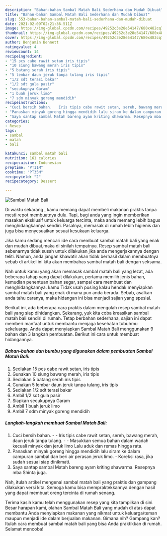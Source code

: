 ```yaml
---
description: "Bahan-bahan Sambal Matah Bali Sederhana dan Mudah Dibuat"
title: "Bahan-bahan Sambal Matah Bali Sederhana dan Mudah Dibuat"
slug: 553-bahan-bahan-sambal-matah-bali-sederhana-dan-mudah-dibuat
date: 2021-02-09T02:21:36.511Z
image: https://img-global.cpcdn.com/recipes/49252c3e28e54147/680x482cq70/sambal-matah-bali-foto-resep-utama.jpg
thumbnail: https://img-global.cpcdn.com/recipes/49252c3e28e54147/680x482cq70/sambal-matah-bali-foto-resep-utama.jpg
cover: https://img-global.cpcdn.com/recipes/49252c3e28e54147/680x482cq70/sambal-matah-bali-foto-resep-utama.jpg
author: Benjamin Bennett
ratingvalue: 4
reviewcount: 14
recipeingredient:
- "15 pcs cabe rawit setan iris tipis"
- "10 siung bawang merah iris tipis"
- "5 batang serah iris tipis"
- "5 lembar daun jeruk tanpa tulang iris tipis"
- "1/2 sdt terasi bakar"
- "1/2 sdt gula pasir"
- "secukupnya Garam"
- "1 buah jeruk limo"
- "7 sdm minyak goreng mendidih"
recipeinstructions:
- "Cuci bersih bahan.   Iris tipis cabe rawit setan, sereh, bawang merah, daun jeruk tanpa tulang.  Masukkan semua bahan dalam wadah kecuali minyak dan jeruk limo Lalu aduk dan remas hingga rata."
- "Panaskan minyak goreng hingga mendidih lalu siram ke dalam campuran sambal dan beri air perasan jeruk limo. Koreksi rasa, jika sudah sesuai siap dinikmati."
- "Saya santap sambal Matah bareng ayam kriting shawarma. Resepnya mba Shinta juga."
categories:
- Resep
tags:
- sambal
- matah
- bali

katakunci: sambal matah bali 
nutrition: 161 calories
recipecuisine: Indonesian
preptime: "PT11M"
cooktime: "PT35M"
recipeyield: "2"
recipecategory: Dessert

---
```



![Sambal Matah Bali](https://img-global.cpcdn.com/recipes/49252c3e28e54147/680x482cq70/sambal-matah-bali-foto-resep-utama.jpg)

Di waktu  sekarang , kamu memang dapat membeli makanan praktis tanpa mesti repot membuatnya dulu. Tapi, bagi anda yang ingin memberikan masakan eksklusif untuk keluarga tercinta, maka anda memang lebih bagus menghidangkannya sendiri. Pasalnya, memasak di rumah lebih higienis dan juga bisa menyesuaikan sesuai kesukaan keluarga.

Jika kamu sedang mencari ide cara membuat sambal matah bali yang enak dan mudah dibuat,maka di sinilah tempatnya. Resep sambal matah bali  sebenarnya tidak susah untuk dilakukan jika anda mengerjakannya dengan teliti. Namun, anda jangan khawatir akan tidak berhasil dalam membuatnya 
sebab di artikel ini kita akan membahas sambal matah bali dengan seksama.  



Nah untuk kamu yang akan memasak sambal matah bali yang lezat, ada beberapa tahap yang dapat dilakukan, pertama memilih jenis bahan, kemudian penentuan bahan segar, sampai cara membuat dan menghidangkannya. kamu Tidak usah pusing kalau hendak menyiapkan sambal matah bali yang enak di mana pun anda berada. Sebab, asalkan anda  tahu caranya, maka hidangan ini bisa menjadi sajian yang spesial.

Berikut ini, ada beberapa cara praktis  dalam mengolah resep sambal matah bali yang siap dihidangkan. Sekarang, yuk kita coba kreasikan sambal matah bali sendiri di rumah. Tetap berbahan sederhana, sajian ini dapat memberi manfaat untuk membantu menjaga kesehatan tubuhmu sekeluarga. Anda dapat menyiapkan Sambal Matah Bali menggunakan 9 bahan dan 3 langkah pembuatan. Berikut ini cara untuk membuat hidangannya.

<!--inarticleads1-->

##### Bahan-bahan dan bumbu yang digunakan dalam pembuatan Sambal Matah Bali:

1. Sediakan 15 pcs cabe rawit setan, iris tipis
1. Gunakan 10 siung bawang merah, iris tipis
1. Sediakan 5 batang serah iris tipis
1. Gunakan 5 lembar daun jeruk tanpa tulang, iris tipis
1. Sediakan 1/2 sdt terasi bakar
1. Ambil 1/2 sdt gula pasir
1. Siapkan secukupnya Garam
1. Ambil 1 buah jeruk limo
1. Ambil 7 sdm minyak goreng mendidih




<!--inarticleads2-->

##### Langkah-langkah membuat Sambal Matah Bali:

1. Cuci bersih bahan.  -  - Iris tipis cabe rawit setan, sereh, bawang merah, daun jeruk tanpa tulang. -  - Masukkan semua bahan dalam wadah kecuali minyak dan jeruk limo Lalu aduk dan remas hingga rata.
1. Panaskan minyak goreng hingga mendidih lalu siram ke dalam campuran sambal dan beri air perasan jeruk limo. - Koreksi rasa, jika sudah sesuai siap dinikmati.
1. Saya santap sambal Matah bareng ayam kriting shawarma. Resepnya mba Shinta juga.




Nah, itulah artikel mengenai  sambal matah bali  yang praktis dan gampang dilakukan versi kita. Semoga kamu bisa mempraktekkannya dengan hasil yang dapat membuat oreng tercinta di rumah senang. 

Terima kasih kamu telah menggunakan resep yang kita tampilkan di sini. Besar harapan kami, olahan  Sambal Matah Bali yang mudah di atas dapat membantu Anda menyiapkan makanan yang nikmat untuk keluarga/teman maupun menjadi ide dalam berjualan makanan. Gimana nih? Gampang kan? Itulah cara membuat sambal matah bali yang bisa Anda praktikkan di rumah. Selamat mencoba!

